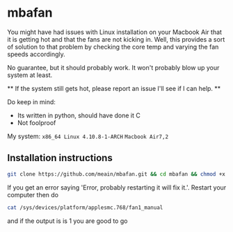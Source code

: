 # mbafan

You might have had issues with Linux installation on your Macbook Air that it is getting hot and that the fans are not kicking in.
Well, this provides a sort of solution to that problem by checking the core temp and varying the fan speeds accordingly.

No guarantee, but it should probably work. It won't probably blow up your system at least.

** If the system still gets hot, please report an issue I'll see if I can help. **

Do keep in mind:
* Its written in python, should have done it C
* Not foolproof

My system: `x86_64 Linux 4.10.8-1-ARCH` `Macbook Air7,2`

## Installation instructions

```sh
git clone https://github.com/meain/mbafan.git && cd mbafan && chmod +x install && sudo ./install && cd ..
```

If you get an error saying 'Error, probably restarting it will fix it.'. Restart your computer then do
```sh
cat /sys/devices/platform/applesmc.768/fan1_manual
```
and if the output is is 1 you are good to go
